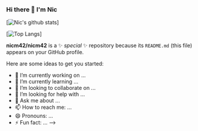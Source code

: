 ### Hi there 👋 I'm Nic


[![Nic's github stats](https://github-readme-stats.vercel.app/api?username=anuraghazra&show_icons=true)]


[![Top Langs](https://github-readme-stats.vercel.app/api/top-langs/?username=nicm42&layout=compact)]

**nicm42/nicm42** is a ✨ _special_ ✨ repository because its `README.md` (this file) appears on your GitHub profile.

Here are some ideas to get you started:

- 🔭 I’m currently working on ...
- 🌱 I’m currently learning ...
- 👯 I’m looking to collaborate on ...
- 🤔 I’m looking for help with ...
- 💬 Ask me about ...
- 📫 How to reach me: ...
- 😄 Pronouns: ...
- ⚡ Fun fact: ...
-->
